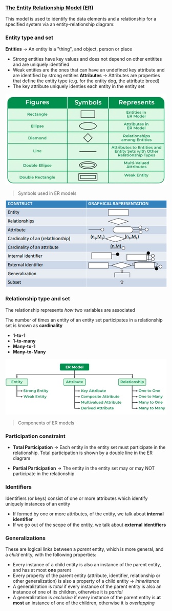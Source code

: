 ### [The Entity Relationship Model (ER)](https://www.javatpoint.com/dbms-er-model-concept)

This model is used to identify the data elements and a relationship for a specified system via an entity-relationship diagram:

### Entity type and set

**Entities** $\rightarrow$ An entity is a "thing", and object, person or place
  - Strong entities have key values and does not depend on other entitites and are uniquely identified
  - Weak entities are the ones that can have an undefined key attribute and are identified by strong entities
**Attributes** $\rightarrow$ Attributes are properties that define the entity type (e.g. for the entity dog, the attribute breed)
  - The key attribute uniquely identies each entity in the entity set

![Pasted image 20230526170314.png](pictures/Pasted%20image%2020230526170314.png)

> Symbols used in ER models

![Pasted image 20230608192040](pictures/Pasted%20image%2020230608192040.png)

### Relationship type and set

The relationship represents *how* two variables are associated

The number of times an entity of an entity set participates in a relationship set is known as **cardinality**

- **1-to-1** 
- **1-to-many** 
- **Many-to-1**
- **Many-to-Many**

![Pasted image 20230526170337.png](pictures/Pasted%20image%2020230526170337.png)
> Components of ER models

### Participation constraint

- **Total Participation** $\rightarrow$ Each entity in the entity set must participate in the relationship. Total participation is shown by a double line in the ER diagram

- **Partial Participation** $\rightarrow$ The entity in the entity set may or may NOT participate in the relationship 

### Identifiers 

Identifiers (or keys) consist of one or more attributes which identify uniquely instances of an entity

- If formed by one or more attributes, of the entity, we talk about **internal identifier**
- If we go out of the scope of the entity, we talk about **external identifiers**

### Generalizations

These are logical links between a *parent* entity, which is more general, and a *child* entity, with the following properties:

- Every instance of a child entity is also an instance of the parent entity, and has at most **one** parent
- Every property of the parent entity (attribute, identifier, relationship or other generalization) is also a property of a child entity $\rightarrow$ *inheritance*
- A generalization is *total* if every instance of the parent entity is also an instance of one of its children, otherwise it is *partial*
- A generalization is *exclusive* if every instance of the parent entity is **at most** an instance of one of the children, otherwise it is *overlapping*
